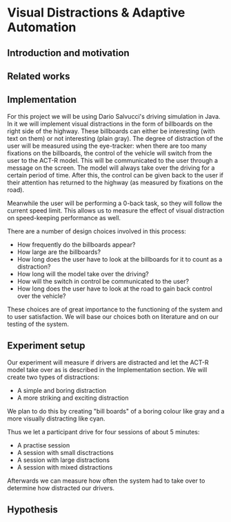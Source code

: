 # Visual Distractions & Adaptive Automation

## Introduction and motivation

## Related works

## Implementation
For this project we will be using Dario Salvucci's driving simulation in Java. In it we will implement visual distractions in the form of billboards on the right side of the highway. These billboards can either be interesting (with text on them) or not interesting (plain gray). The degree of distraction of the user will be measured using the eye-tracker: when there are too many fixations on the billboards, the control of the vehicle will switch from the user to the ACT-R model. This will be communicated to the user through a message on the screen. The model will always take over the driving for a certain period of time. After this, the control can be given back to the user if their attention has returned to the highway (as measured by fixations on the road). 

Meanwhile the user will be performing a 0-back task, so they will follow the current speed limit. This allows us to measure the effect of visual distraction on speed-keeping performance as well.

There are a number of design choices involved in this process: 
* How frequently do the billboards appear?
* How large are the billboards?
* How long does the user have to look at the billboards for it to count as a distraction?
* How long will the model take over the driving?
* How will the switch in control be communicated to the user?
* How long does the user have to look at the road to gain back control over the vehicle?

These choices are of great importance to the functioning of the system and to user satisfaction. We will base our choices both on literature and on our testing of the system.

## Experiment setup
Our experiment will measure if drivers are distracted and let the ACT-R model take over as is described in the Implementation section. We will create two types of distractions: 

* A simple and boring distraction 
* A more striking and exciting distraction

We plan to do this by creating "bill boards" of a boring colour like gray and a more visually distracting like cyan.

Thus we let a participant drive for four sessions of about 5 minutes:

* A practise session
* A session with small disctractions
* A session with large distractions
* A session with mixed distractions

Afterwards we can measure how often the system had to take over to determine how distracted our drivers. 

## Hypothesis
